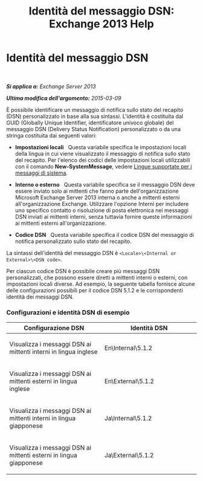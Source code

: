 ﻿---
title: 'Identità del messaggio DSN: Exchange 2013 Help'
TOCTitle: Identità del messaggio DSN
ms:assetid: 70ffba22-e4fd-4cd3-98f5-8bfca2df89e4
ms:mtpsurl: https://technet.microsoft.com/it-it/library/Aa998835(v=EXCHG.150)
ms:contentKeyID: 50480856
ms.date: 05/22/2018
mtps_version: v=EXCHG.150
ms.translationtype: MT
---

# Identità del messaggio DSN

 

_**Si applica a:** Exchange Server 2013_

_**Ultima modifica dell'argomento:** 2015-03-09_

È possibile identificare un messaggio di notifica sullo stato del recapito (DSN) personalizzato in base alla sua sintassi. L'identità è costituita dal GUID (Globally Unique Identifier, identificatore univoco globale) del messaggio DSN (Delivery Status Notification) personalizzato o da una stringa costituita dai seguenti valori:

  - **Impostazioni locali**   Questa variabile specifica le impostazioni locali della lingua in cui viene visualizzato il messaggio di notifica sullo stato del recapito. Per l'elenco dei codici delle impostazioni locali utilizzabili con il comando **New-SystemMessage**, vedere [Lingue supportate per i messaggi di sistema](supported-languages-for-system-messages-exchange-2013-help.md).

  - **Interno o esterno**   Questa variabile specifica se il messaggio DSN deve essere inviato solo ai mittenti che fanno parte dell'organizzazione Microsoft Exchange Server 2013 interna o anche a mittenti esterni all'organizzazione Exchange. Utilizzare l'opzione Interni per includere uno specifico contatto o risoluzione di posta elettronica nei messaggi DSN inviati ai mittenti interni, senza tuttavia fornire queste informazioni ai mittenti esterni all'organizzazione.

  - **Codice DSN**   Questa variabile specifica il codice DSN del messaggio di notifica personalizzato sullo stato del recapito.

La sintassi dell'identità del messaggio DSN è `<Locale>\<Internal or External>\<DSN code>`.

Per ciascun codice DSN è possibile creare più messaggi DSN personalizzati, che possono essere diretti a mittenti interni o esterni, con impostazioni locali diverse. Ad esempio, la seguente tabella fornisce alcune delle configurazioni possibili per il codice DSN 5.1.2 e le corrispondenti identità dei messaggi DSN.

### Configurazioni e identità DSN di esempio

<table>
<colgroup>
<col style="width: 50%" />
<col style="width: 50%" />
</colgroup>
<thead>
<tr class="header">
<th>Configurazione DSN</th>
<th>Identità DSN</th>
</tr>
</thead>
<tbody>
<tr class="odd">
<td><p>Visualizza i messaggi DSN ai mittenti interni in lingua inglese</p></td>
<td><p>En\Internal\5.1.2</p></td>
</tr>
<tr class="even">
<td><p>Visualizza i messaggi DSN ai mittenti esterni in lingua inglese</p></td>
<td><p>En\External\5.1.2</p></td>
</tr>
<tr class="odd">
<td><p>Visualizza i messaggi DSN ai mittenti interni in lingua giapponese</p></td>
<td><p>Ja\Internal\5.1.2</p></td>
</tr>
<tr class="even">
<td><p>Visualizza i messaggi DSN ai mittenti esterni in lingua giapponese</p></td>
<td><p>Ja\External\5.1.2</p></td>
</tr>
</tbody>
</table>

